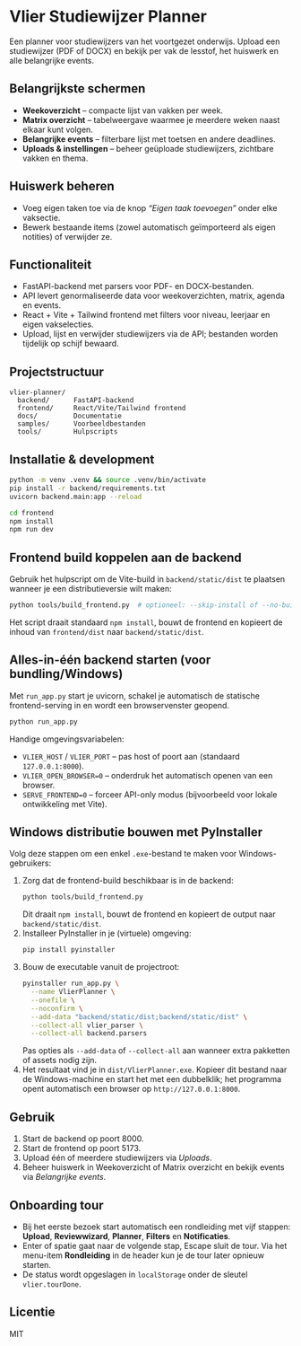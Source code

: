 # Vlier Studiewijzer Planner

Een planner voor studiewijzers van het voortgezet onderwijs. Upload een studiewijzer (PDF of DOCX) en bekijk per vak de lesstof, het huiswerk en alle belangrijke events.

## Belangrijkste schermen
- **Weekoverzicht** – compacte lijst van vakken per week.
- **Matrix overzicht** – tabelweergave waarmee je meerdere weken naast elkaar kunt volgen.
- **Belangrijke events** – filterbare lijst met toetsen en andere deadlines.
- **Uploads & instellingen** – beheer geüploade studiewijzers, zichtbare vakken en thema.

## Huiswerk beheren
- Voeg eigen taken toe via de knop _“Eigen taak toevoegen”_ onder elke vaksectie.
- Bewerk bestaande items (zowel automatisch geïmporteerd als eigen notities) of verwijder ze.

## Functionaliteit
- FastAPI-backend met parsers voor PDF- en DOCX-bestanden.
- API levert genormaliseerde data voor weekoverzichten, matrix, agenda en events.
- React + Vite + Tailwind frontend met filters voor niveau, leerjaar en eigen vakselecties.
- Upload, lijst en verwijder studiewijzers via de API; bestanden worden tijdelijk op schijf bewaard.

## Projectstructuur
```
vlier-planner/
  backend/      FastAPI-backend
  frontend/     React/Vite/Tailwind frontend
  docs/         Documentatie
  samples/      Voorbeeldbestanden
  tools/        Hulpscripts
```

## Installatie & development
```bash
python -m venv .venv && source .venv/bin/activate
pip install -r backend/requirements.txt
uvicorn backend.main:app --reload

cd frontend
npm install
npm run dev
```

## Frontend build koppelen aan de backend
Gebruik het hulpscript om de Vite-build in `backend/static/dist` te plaatsen wanneer je een distributieversie wilt maken:

```bash
python tools/build_frontend.py  # optioneel: --skip-install of --no-build
```

Het script draait standaard `npm install`, bouwt de frontend en kopieert de inhoud van `frontend/dist` naar `backend/static/dist`.

## Alles-in-één backend starten (voor bundling/Windows)
Met `run_app.py` start je uvicorn, schakel je automatisch de statische frontend-serving in en wordt een browservenster geopend.

```bash
python run_app.py
```

Handige omgevingsvariabelen:

- `VLIER_HOST` / `VLIER_PORT` – pas host of poort aan (standaard `127.0.0.1:8000`).
- `VLIER_OPEN_BROWSER=0` – onderdruk het automatisch openen van een browser.
- `SERVE_FRONTEND=0` – forceer API-only modus (bijvoorbeeld voor lokale ontwikkeling met Vite).

## Windows distributie bouwen met PyInstaller
Volg deze stappen om een enkel `.exe`-bestand te maken voor Windows-gebruikers:

1. Zorg dat de frontend-build beschikbaar is in de backend:
   ```bash
   python tools/build_frontend.py
   ```
   Dit draait `npm install`, bouwt de frontend en kopieert de output naar `backend/static/dist`.
2. Installeer PyInstaller in je (virtuele) omgeving:
   ```bash
   pip install pyinstaller
   ```
3. Bouw de executable vanuit de projectroot:
   ```bash
   pyinstaller run_app.py \
     --name VlierPlanner \
     --onefile \
     --noconfirm \
     --add-data "backend/static/dist;backend/static/dist" \
     --collect-all vlier_parser \
     --collect-all backend.parsers
   ```
   Pas opties als `--add-data` of `--collect-all` aan wanneer extra pakketten of assets nodig zijn.
4. Het resultaat vind je in `dist/VlierPlanner.exe`. Kopieer dit bestand naar de Windows-machine en start het met een dubbelklik; het programma opent automatisch een browser op `http://127.0.0.1:8000`.

## Gebruik
1. Start de backend op poort 8000.
2. Start de frontend op poort 5173.
3. Upload één of meerdere studiewijzers via _Uploads_.
4. Beheer huiswerk in Weekoverzicht of Matrix overzicht en bekijk events via _Belangrijke events_.

## Onboarding tour
- Bij het eerste bezoek start automatisch een rondleiding met vijf stappen: **Upload**, **Reviewwizard**, **Planner**, **Filters** en **Notificaties**.
- Enter of spatie gaat naar de volgende stap, Escape sluit de tour. Via het menu-item **Rondleiding** in de header kun je de tour later opnieuw starten.
- De status wordt opgeslagen in `localStorage` onder de sleutel `vlier.tourDone`.

## Licentie
MIT

